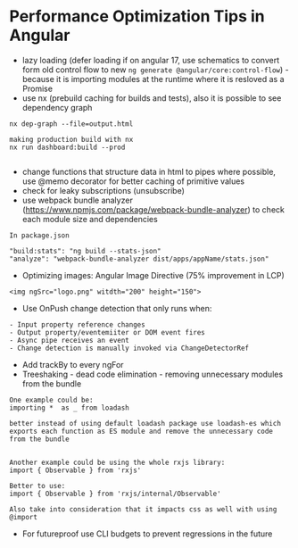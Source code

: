 # Performance Optimization Tips in Angular

- lazy loading (defer loading if on angular 17, use schematics to convert form old control flow to new `ng generate @angular/core:control-flow`)  - because it is importing modules at the runtime where it is resloved as a Promise
- use nx (prebuild caching for builds and tests), also it is possible to see dependency graph
```
nx dep-graph --file=output.html

making production build with nx
nx run dashboard:build --prod
  
```

- change functions that structure data in html to pipes where possible, use @memo decorator for better caching of primitive values
- check for leaky subscriptions (unsubscribe)
- use webpack bundle analyzer (https://www.npmjs.com/package/webpack-bundle-analyzer) to check each module size and dependencies
```
In package.json

"build:stats": "ng build --stats-json"
"analyze": "webpack-bundle-analyzer dist/apps/appName/stats.json"
```

- Optimizing images: Angular Image Directive (75% improvement in LCP)
```
<img ngSrc="logo.png" witdth="200" height="150">
```

- Use OnPush change detection that only runs when:
```
- Input property reference changes
- Output property/eventemiiter or DOM event fires
- Async pipe receives an event
- Change detection is manually invoked via ChangeDetectorRef
```

- Add trackBy to every ngFor
- Treeshaking - dead code elimination - removing unnecessary modules from the bundle
```
One example could be:
importing *  as _ from loadash 

better instead of using default loadash package use loadash-es which exports each function as ES module and remove the unnecessary code from the bundle


Another example could be using the whole rxjs library:
import { Observable } from 'rxjs'

Better to use:
import { Observable } from 'rxjs/internal/Observable'

Also take into consideration that it impacts css as well with using @import 
```

- For futureproof use CLI budgets to prevent regressions in the future 
